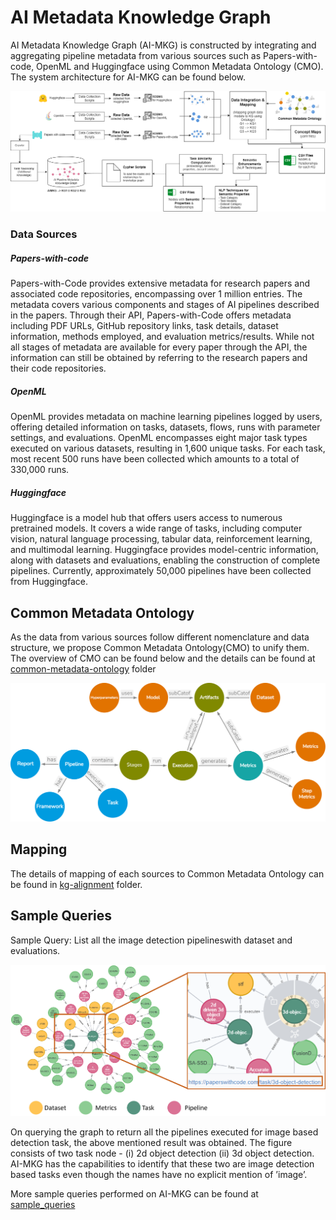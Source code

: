 # AI Metadata Knowledge Graph
AI Metadata Knowledge Graph (AI-MKG) is constructed by integrating and aggregating pipeline metadata from various sources such as Papers-with-code, OpenML and Huggingface using Common Metadata Ontology (CMO). The system architecture for AI-MKG can be found below.

![Architecture of AI-MKG Construction](detailed_kg_const.drawio.png)


### Data Sources
##### Papers-with-code
Papers-with-Code provides extensive metadata for research papers and associated code repositories, encompassing over 1 million entries. The metadata covers various components and stages of AI pipelines described in the papers. Through their API, Papers-with-Code offers metadata including PDF URLs, GitHub repository links, task details, dataset information, methods employed, and evaluation metrics/results. While not all stages of metadata are available for every paper through the API, the information can still be obtained by referring to the research papers and their code repositories.

##### OpenML
OpenML provides metadata on machine learning pipelines logged by users, offering detailed information on tasks, datasets, flows, runs with parameter settings, and evaluations. OpenML encompasses eight major task types executed on various datasets, resulting in 1,600 unique tasks. For each task, most recent 500 runs have been collected which amounts to a total of 330,000 runs. 

##### Huggingface
Huggingface is a model hub that offers users access to numerous pretrained models. It covers a wide range of tasks, including computer vision, natural language processing, tabular data, reinforcement learning, and multimodal learning. Huggingface provides model-centric information, along with datasets and evaluations, enabling the construction of complete pipelines. Currently, approximately 50,000 pipelines have been collected from Huggingface. 

## Common Metadata Ontology
As the data from various sources follow different nomenclature and data structure, we propose Common Metadata Ontology(CMO) to unify them. The overview of CMO can be found below and the details can be found at [common-metadata-ontology](common-metadata-ontology/readme.md) folder

![Common Metadata Ontology](common-metadata-ontology/common-metadata-ontology_v2.png)

## Mapping
The details of mapping of each sources to Common Metadata Ontology can be found in [kg-alignment](kg-alignment/readme.md) folder.

## Sample Queries
Sample Query: List all the image detection pipelineswith dataset and evaluations. 

![Sample Query](sample_queries/figures/Sample-Query.png)


On querying the graph to return all the pipelines executed for image based detection task, the above mentioned result was obtained. The figure consists of two task node - (i) 2d object detection (ii) 3d object detection. AI-MKG has the capabilities to identify that these two are image detection based tasks even though the names have no explicit mention of ’image’.

More sample queries performed on AI-MKG can be found at [sample_queries](sample_queries/readme.md)


